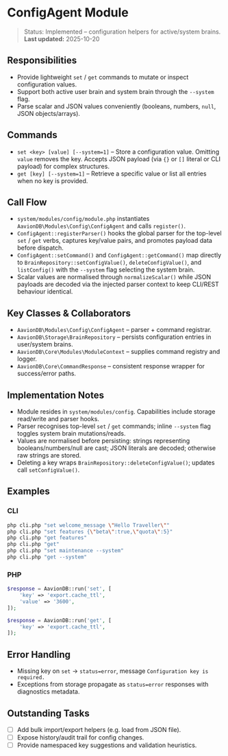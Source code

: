 # ConfigAgent Module

> Status: Implemented – configuration helpers for active/system brains.  
> **Last updated:** 2025-10-20

## Responsibilities
- Provide lightweight `set` / `get` commands to mutate or inspect configuration values.
- Support both active user brain and system brain through the `--system` flag.
- Parse scalar and JSON values conveniently (booleans, numbers, `null`, JSON objects/arrays).

## Commands
- `set <key> [value] [--system=1]` – Store a configuration value. Omitting `value` removes the key. Accepts JSON payload (via `{}` or `[]` literal or CLI payload) for complex structures.
- `get [key] [--system=1]` – Retrieve a specific value or list all entries when no key is provided.

## Call Flow
- `system/modules/config/module.php` instantiates `AavionDB\Modules\Config\ConfigAgent` and calls `register()`.  
- `ConfigAgent::registerParser()` hooks the global parser for the top-level `set` / `get` verbs, captures key/value pairs, and promotes payload data before dispatch.  
- `ConfigAgent::setCommand()` and `ConfigAgent::getCommand()` map directly to `BrainRepository::setConfigValue()`, `deleteConfigValue()`, and `listConfig()` with the `--system` flag selecting the system brain.  
- Scalar values are normalised through `normalizeScalar()` while JSON payloads are decoded via the injected parser context to keep CLI/REST behaviour identical.

## Key Classes & Collaborators
- `AavionDB\Modules\Config\ConfigAgent` – parser + command registrar.  
- `AavionDB\Storage\BrainRepository` – persists configuration entries in user/system brains.  
- `AavionDB\Core\Modules\ModuleContext` – supplies command registry and logger.  
- `AavionDB\Core\CommandResponse` – consistent response wrapper for success/error paths.

## Implementation Notes
- Module resides in `system/modules/config`. Capabilities include storage read/write and parser hooks.
- Parser recognises top-level `set` / `get` commands; inline `--system` flag toggles system brain mutations/reads.
- Values are normalised before persisting: strings representing booleans/numbers/null are cast; JSON literals are decoded; otherwise raw strings are stored.
- Deleting a key wraps `BrainRepository::deleteConfigValue()`; updates call `setConfigValue()`.

## Examples

### CLI
```bash
php cli.php "set welcome_message \"Hello Traveller\""
php cli.php "set features {\"beta\":true,\"quota\":5}"
php cli.php "get features"
php cli.php "get"
php cli.php "set maintenance --system"
php cli.php "get --system"
```

### PHP
```php
$response = AavionDB::run('set', [
    'key' => 'export.cache_ttl',
    'value' => '3600',
]);

$response = AavionDB::run('get', [
    'key' => 'export.cache_ttl',
]);
```

## Error Handling
- Missing key on `set` -> `status=error`, message `Configuration key is required.`
- Exceptions from storage propagate as `status=error` responses with diagnostics metadata.

## Outstanding Tasks
- [ ] Add bulk import/export helpers (e.g. load from JSON file).
- [ ] Expose history/audit trail for config changes.
- [ ] Provide namespaced key suggestions and validation heuristics.
